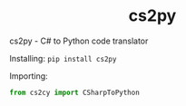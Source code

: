 <h1 align="center">cs2py</h1>

cs2py - C# to Python code translator

Installing: ```pip install cs2py```

Importing:
```python
from cs2cy import CSharpToPython
```
